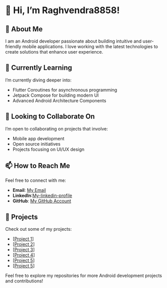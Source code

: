 # 👋 Hi, I’m Raghvendra8858!

## 👀 About Me
I am an Android developer passionate about building intuitive and user-friendly mobile applications. I love working with the latest technologies to create solutions that enhance user experience.

## 🌱 Currently Learning
I’m currently diving deeper into:
- Flutter Coroutines for asynchronous programming
- Jetpack Compose for building modern UI
- Advanced Android Architecture Components

## 💞️ Looking to Collaborate On
I’m open to collaborating on projects that involve:
- Mobile app development
- Open source initiatives
- Projects focusing on UI/UX design

## 📫 How to Reach Me
Feel free to connect with me:
- **Email**: [My Email](mailto:raghvendrapratapsinghvns@gmail.com)
- **LinkedIn**:[My-linkedin-profile](https://www.linkedin.com/in/raghvendra-pratap-singh-8811021a0?utm_source=share&utm_campaign=share_via&utm_content=profile&utm_medium=android_app)
- **GitHub**: [My GitHub Account](https://github.com/Raghvendra8858)

## 🚀 Projects
Check out some of my projects:
- [[Project 1](https://github.com/sunny-Joon/Flutter-Sourcing-App.git)]
- [[Project 2](https://github.com/Raghvendra8858/longitude-and-latitude.git)]
- [[Project 3](https://github.com/Raghvendra8858/longitude-and-latitude.git)]
- [[Project 4](https://github.com/Raghvendra8858/longitude-and-latitude.git)]
- [[Project 5](https://github.com/Raghvendra8858/privatec-publickey.git)]
- [[Project 5](https://github.com/Raghvendra8858/tictactoegamingapp.git)]
  
Feel free to explore my repositories for more Android development projects and contributions!
